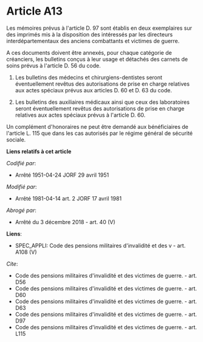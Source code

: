 # Article A13

Les mémoires prévus à l'article D. 97 sont établis en deux exemplaires sur des imprimés mis à la disposition des intéressés
par les directeurs interdépartementaux des anciens combattants et victimes de guerre.

A ces documents doivent être annexés, pour chaque catégorie de créanciers, les bulletins conçus à leur usage et détachés des
carnets de soins prévus à l'article D. 56 du code.

1. Les bulletins des médecins et chirurgiens-dentistes seront éventuellement revêtus des autorisations de prise en charge
relatives aux actes spéciaux prévus aux articles D. 60 et D. 63 du code.

2. Les bulletins des auxiliaires médicaux ainsi que ceux des laboratoires seront éventuellement revêtus des autorisations de
prise en charge relatives aux actes spéciaux prévus à l'article D. 60.

Un complément d'honoraires ne peut être demandé aux bénéficiaires de l'article L. 115 que dans les cas autorisés par le
régime général de sécurité sociale.

**Liens relatifs à cet article**

_Codifié par_:

  - Arrêté 1951-04-24 JORF 29 avril 1951

_Modifié par_:

  - Arrêté 1981-04-14 art. 2 JORF 17 avril 1981

_Abrogé par_:

  - Arrêté du 3 décembre 2018 - art. 40 (V)

**Liens**:

  - SPEC_APPLI: Code des pensions militaires d'invalidité et des v - art. A108 (V)

_Cite_:

  - Code des pensions militaires d'invalidité et des victimes de guerre. - art. D56
  - Code des pensions militaires d'invalidité et des victimes de guerre. - art. D60
  - Code des pensions militaires d'invalidité et des victimes de guerre. - art. D63
  - Code des pensions militaires d'invalidité et des victimes de guerre. - art. D97
  - Code des pensions militaires d'invalidité et des victimes de guerre. - art. L115
